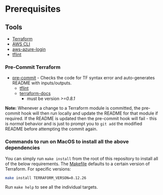 # Prerequisites

## Tools

- [Terraform](https://www.terraform.io/downloads.html)
- [AWS CLI](https://docs.aws.amazon.com/cli/latest/userguide/install-cliv2.html)
- [aws-azure-login](https://sainsburys-confluence.valiantys.net/pages/viewpage.action?spaceKey=CENG&title=AWS+Access%3A+User+Guide)
- [tflint](https://github.com/terraform-linters/tflint)

### Pre-Commit Terraform

- [pre-commit](https://pre-commit.com/) - Checks the code for TF syntax error and auto-generates README with inputs/outputs.
  - [tflint](https://github.com/wata727/tflint)
  - [terraform-docs](https://github.com/segmentio/terraform-docs)
    - must be version *>=0.8.1*

**Note:** Whenever a change to a Terraform module is committed, the pre-commit hook will then run locally and update the README for that module if required. If the README is updated then the pre-commit hook will fail - this is *normal* behavior and is just to prompt you to `git add` the modified README before attempting the commit again.

### Commands to run on MacOS to install all the above dependencies

You can simply run `make install` from the root of this repository to install all of the below requirements.
The [Makefile](../Makefile) defaults to a certain version of Terraform. For specific versions:

```bash
make install TERRAFORM_VERSON=0.12.26
```

Run `make help` to see all the individual targets.
